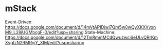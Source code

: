 # mStack
Event-Driven: https://docs.google.com/document/d/14mVtAPIDjwI7Qm5w0wQyXKXVvxnM9_L28iUGMbcgF-0/edit?usp=sharing
State-Machine: https://docs.google.com/document/d/12TmRmmMCdQwuzwci6eULvQRrKmXvgtzN2RMRyjY_XIM/edit?usp=sharing
